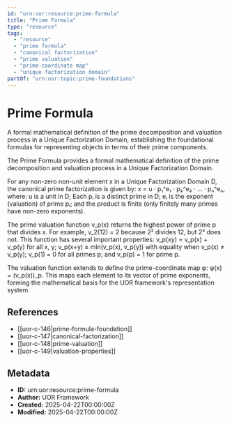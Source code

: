 ```yaml
---
id: "urn:uor:resource:prime-formula"
title: "Prime Formula"
type: "resource"
tags:
  - "resource"
  - "prime formula"
  - "canonical factorization"
  - "prime valuation"
  - "prime-coordinate map"
  - "unique factorization domain"
partOf: "urn:uor:topic:prime-foundations"
---
```


# Prime Formula

A formal mathematical definition of the prime decomposition and valuation process in a Unique Factorization Domain, establishing the foundational formulas for representing objects in terms of their prime components.

The Prime Formula provides a formal mathematical definition of the prime decomposition and valuation process in a Unique Factorization Domain.

For any non-zero non-unit element x in a Unique Factorization Domain D, the canonical prime factorization is given by: x = u · p₁^e₁ · p₂^e₂ · ... · pₙ^eₙ, where: u is a unit in D; Each pᵢ is a distinct prime in D; eᵢ is the exponent (valuation) of prime pᵢ; and the product is finite (only finitely many primes have non-zero exponents).

The prime valuation function v_p(x) returns the highest power of prime p that divides x. For example, v_2(12) = 2 because 2² divides 12, but 2³ does not. This function has several important properties: v_p(xy) = v_p(x) + v_p(y) for all x, y; v_p(x+y) ≥ min(v_p(x), v_p(y)) with equality when v_p(x) ≠ v_p(y); v_p(1) = 0 for all primes p; and v_p(p) = 1 for prime p.

The valuation function extends to define the prime-coordinate map φ: φ(x) = (v_p(x))_p. This maps each element to its vector of prime exponents, forming the mathematical basis for the UOR framework's representation system.

## References

- [[uor-c-146|prime-formula-foundation]]
- [[uor-c-147|canonical-factorization]]
- [[uor-c-148|prime-valuation]]
- [[uor-c-149|valuation-properties]]

## Metadata

- **ID:** urn:uor:resource:prime-formula
- **Author:** UOR Framework
- **Created:** 2025-04-22T00:00:00Z
- **Modified:** 2025-04-22T00:00:00Z

